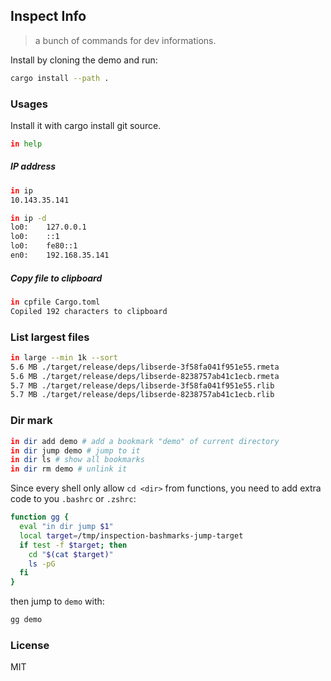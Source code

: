 ## Inspect Info

> a bunch of commands for dev informations.

Install by cloning the demo and run:

```bash
cargo install --path .
```

### Usages

Install it with cargo install git source.

```bash
in help
```

##### IP address

```bash
in ip
10.143.35.141
```

```bash
in ip -d
lo0:	127.0.0.1
lo0:	::1
lo0:	fe80::1
en0:	192.168.35.141
```

##### Copy file to clipboard

```bash
in cpfile Cargo.toml
Copiled 192 characters to clipboard
```

### List largest files

```bash
in large --min 1k --sort
5.6 MB ./target/release/deps/libserde-3f58fa041f951e55.rmeta
5.6 MB ./target/release/deps/libserde-8238757ab41c1ecb.rmeta
5.7 MB ./target/release/deps/libserde-3f58fa041f951e55.rlib
5.7 MB ./target/release/deps/libserde-8238757ab41c1ecb.rlib
```

### Dir mark

```bash
in dir add demo # add a bookmark "demo" of current directory
in dir jump demo # jump to it
in dir ls # show all bookmarks
in dir rm demo # unlink it
```

Since every shell only allow `cd <dir>` from functions, you need to add extra code to you `.bashrc` or `.zshrc`:

```bash
function gg {
  eval "in dir jump $1"
  local target=/tmp/inspection-bashmarks-jump-target
  if test -f $target; then
    cd "$(cat $target)"
    ls -pG
  fi
}
```

then jump to `demo` with:

```bash
gg demo
```

### License

MIT
